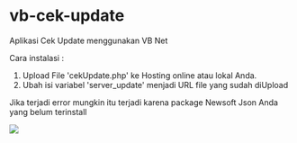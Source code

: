 # vb-cek-update
Aplikasi Cek Update menggunakan VB Net

Cara instalasi :

1. Upload File 'cekUpdate.php' ke Hosting online atau lokal Anda.
2. Ubah isi variabel 'server_update' menjadi URL file yang sudah diUpload

Jika terjadi error mungkin itu terjadi karena package Newsoft Json Anda yang belum terinstall

<img src="https://s24.postimg.org/5myihxmhh/Screen_Shot_20170228213446.png">
